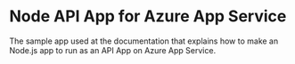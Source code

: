 # Node API App for Azure App Service
The sample app used at the documentation that explains how to make an Node.js app to run as an API App on Azure App Service.
